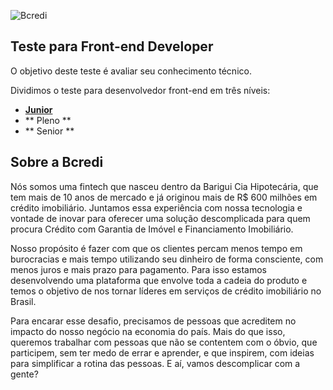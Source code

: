 ![Bcredi](https://www.bcredi.com.br/assets_b2c/frontend_mocks/logo_bcredi-66c81996b2d21efc5c38327b35e2cf89e64bbe3f2fc05b2005b54647f91d9402.svg "Bcredi")

## Teste para Front-end Developer

O objetivo deste teste é avaliar seu conhecimento técnico. 

Dividimos o teste para desenvolvedor front-end em três níveis:

* **[Junior](https://github.com/bcredi/frontend-challenge/blob/master/README-junior.md)**
* ** Pleno **
* ** Senior **

## Sobre a Bcredi

Nós somos uma fintech que nasceu dentro da Barigui Cia Hipotecária, que tem mais de 10 anos de mercado e já originou mais de R$ 600 milhões em crédito imobiliário. Juntamos essa experiência com nossa tecnologia e vontade de inovar para oferecer uma solução descomplicada para quem procura Crédito com Garantia de Imóvel e Financiamento Imobiliário. 

Nosso propósito é fazer com que os clientes percam menos tempo em burocracias e mais tempo utilizando seu dinheiro de forma consciente, com menos juros e mais prazo para pagamento. Para isso estamos desenvolvendo uma plataforma que envolve toda a cadeia do produto e temos o objetivo de nos tornar líderes em serviços de crédito imobiliário no Brasil.

Para encarar esse desafio, precisamos de pessoas que acreditem no impacto do nosso negócio na economia do país. Mais do que isso, queremos trabalhar com pessoas que não se contentem com o óbvio, que participem, sem ter medo de errar e aprender, e que inspirem, com ideias para simplificar a rotina das pessoas. E aí, vamos descomplicar com a gente?